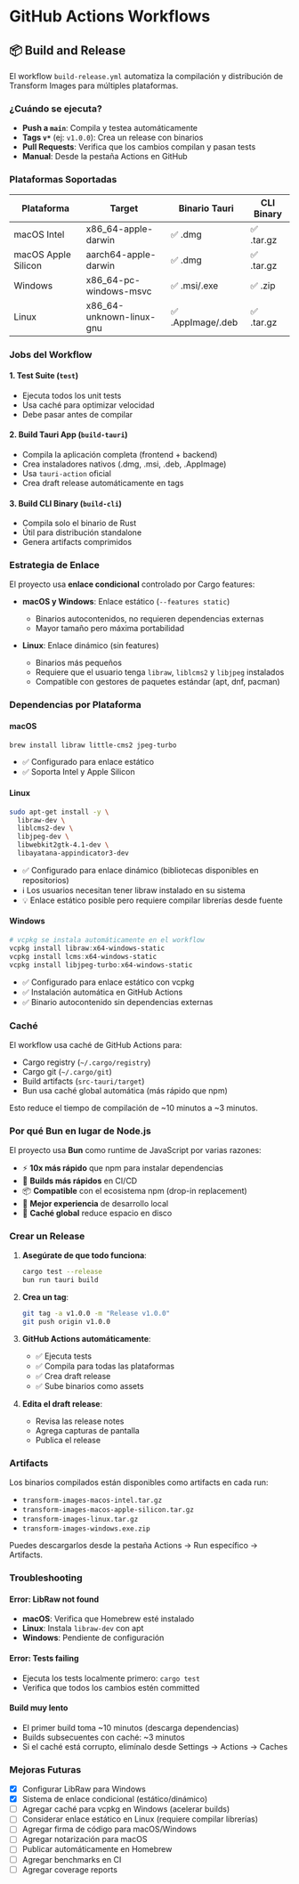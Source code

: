 # GitHub Actions Workflows

## 📦 Build and Release

El workflow `build-release.yml` automatiza la compilación y distribución de Transform Images para múltiples plataformas.

### ¿Cuándo se ejecuta?

- **Push a `main`**: Compila y testea automáticamente
- **Tags `v*`** (ej: `v1.0.0`): Crea un release con binarios
- **Pull Requests**: Verifica que los cambios compilan y pasan tests
- **Manual**: Desde la pestaña Actions en GitHub

### Plataformas Soportadas

| Plataforma | Target | Binario Tauri | CLI Binary |
|------------|--------|---------------|------------|
| macOS Intel | x86_64-apple-darwin | ✅ .dmg | ✅ .tar.gz |
| macOS Apple Silicon | aarch64-apple-darwin | ✅ .dmg | ✅ .tar.gz |
| Windows | x86_64-pc-windows-msvc | ✅ .msi/.exe | ✅ .zip |
| Linux | x86_64-unknown-linux-gnu | ✅ .AppImage/.deb | ✅ .tar.gz |

### Jobs del Workflow

#### 1. **Test Suite** (`test`)
- Ejecuta todos los unit tests
- Usa caché para optimizar velocidad
- Debe pasar antes de compilar

#### 2. **Build Tauri App** (`build-tauri`)
- Compila la aplicación completa (frontend + backend)
- Crea instaladores nativos (.dmg, .msi, .deb, .AppImage)
- Usa `tauri-action` oficial
- Crea draft release automáticamente en tags

#### 3. **Build CLI Binary** (`build-cli`)
- Compila solo el binario de Rust
- Útil para distribución standalone
- Genera artifacts comprimidos

### Estrategia de Enlace

El proyecto usa **enlace condicional** controlado por Cargo features:

- **macOS y Windows**: Enlace estático (`--features static`)
  - Binarios autocontenidos, no requieren dependencias externas
  - Mayor tamaño pero máxima portabilidad

- **Linux**: Enlace dinámico (sin features)
  - Binarios más pequeños
  - Requiere que el usuario tenga `libraw`, `liblcms2` y `libjpeg` instalados
  - Compatible con gestores de paquetes estándar (apt, dnf, pacman)

### Dependencias por Plataforma

#### macOS
```bash
brew install libraw little-cms2 jpeg-turbo
```
- ✅ Configurado para enlace estático
- ✅ Soporta Intel y Apple Silicon

#### Linux
```bash
sudo apt-get install -y \
  libraw-dev \
  liblcms2-dev \
  libjpeg-dev \
  libwebkit2gtk-4.1-dev \
  libayatana-appindicator3-dev
```
- ✅ Configurado para enlace dinámico (bibliotecas disponibles en repositorios)
- ℹ️ Los usuarios necesitan tener libraw instalado en su sistema
- 💡 Enlace estático posible pero requiere compilar librerías desde fuente

#### Windows
```powershell
# vcpkg se instala automáticamente en el workflow
vcpkg install libraw:x64-windows-static
vcpkg install lcms:x64-windows-static
vcpkg install libjpeg-turbo:x64-windows-static
```
- ✅ Configurado para enlace estático con vcpkg
- ✅ Instalación automática en GitHub Actions
- ✅ Binario autocontenido sin dependencias externas

### Caché

El workflow usa caché de GitHub Actions para:
- Cargo registry (`~/.cargo/registry`)
- Cargo git (`~/.cargo/git`)
- Build artifacts (`src-tauri/target`)
- Bun usa caché global automática (más rápido que npm)

Esto reduce el tiempo de compilación de ~10 minutos a ~3 minutos.

### Por qué Bun en lugar de Node.js

El proyecto usa **Bun** como runtime de JavaScript por varias razones:

- ⚡ **10x más rápido** que npm para instalar dependencias
- 🚀 **Builds más rápidos** en CI/CD
- 📦 **Compatible** con el ecosistema npm (drop-in replacement)
- 🎯 **Mejor experiencia** de desarrollo local
- 💾 **Caché global** reduce espacio en disco

### Crear un Release

1. **Asegúrate de que todo funciona**:
   ```bash
   cargo test --release
   bun run tauri build
   ```

2. **Crea un tag**:
   ```bash
   git tag -a v1.0.0 -m "Release v1.0.0"
   git push origin v1.0.0
   ```

3. **GitHub Actions automáticamente**:
   - ✅ Ejecuta tests
   - ✅ Compila para todas las plataformas
   - ✅ Crea draft release
   - ✅ Sube binarios como assets

4. **Edita el draft release**:
   - Revisa las release notes
   - Agrega capturas de pantalla
   - Publica el release

### Artifacts

Los binarios compilados están disponibles como artifacts en cada run:
- `transform-images-macos-intel.tar.gz`
- `transform-images-macos-apple-silicon.tar.gz`
- `transform-images-linux.tar.gz`
- `transform-images-windows.exe.zip`

Puedes descargarlos desde la pestaña Actions → Run específico → Artifacts.

### Troubleshooting

#### Error: LibRaw not found
- **macOS**: Verifica que Homebrew esté instalado
- **Linux**: Instala `libraw-dev` con apt
- **Windows**: Pendiente de configuración

#### Error: Tests failing
- Ejecuta los tests localmente primero: `cargo test`
- Verifica que todos los cambios estén committed

#### Build muy lento
- El primer build toma ~10 minutos (descarga dependencias)
- Builds subsecuentes con caché: ~3 minutos
- Si el caché está corrupto, elimínalo desde Settings → Actions → Caches

### Mejoras Futuras

- [x] Configurar LibRaw para Windows
- [x] Sistema de enlace condicional (estático/dinámico)
- [ ] Agregar caché para vcpkg en Windows (acelerar builds)
- [ ] Considerar enlace estático en Linux (requiere compilar librerías)
- [ ] Agregar firma de código para macOS/Windows
- [ ] Agregar notarización para macOS
- [ ] Publicar automáticamente en Homebrew
- [ ] Agregar benchmarks en CI
- [ ] Agregar coverage reports

